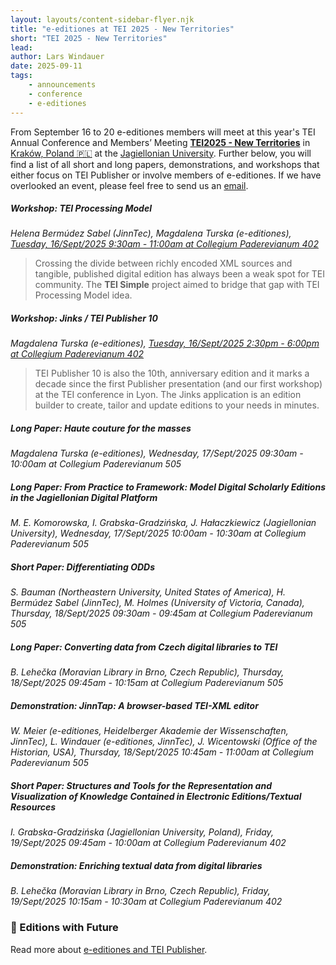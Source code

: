 ```yaml
---
layout: layouts/content-sidebar-flyer.njk
title: "e-editiones at TEI 2025 - New Territories"
short: "TEI 2025 - New Territories"
lead: 
author: Lars Windauer
date: 2025-09-11
tags:
    - announcements
    - conference
    - e-editiones
--- 
```


From September 16 to 20 e-editiones members will meet at this year's TEI Annual Conference and Members’ Meeting [**TEI2025 - New Territories**](https://tei2025.confer.uj.edu.pl/) in [Kraków, Poland 🇵🇱](https://www.openstreetmap.org/relation/2768922) at the [Jagiellonian University](https://www.uj.edu.pl/). Further below, you will find a list of all short and long papers, demonstrations, and workshops that either focus on TEI Publisher or involve members of e-editiones. If we have overlooked an event, please feel free to send us an [email](mailto:info@e-editiones.org).

##### Workshop: TEI Processing Model
*Helena Bermúdez Sabel (JinnTec), Magdalena Turska (e-editiones), [Tuesday, 16/Sept/2025 9:30am - 11:00am at Collegium Paderevianum 402](https://www.conftool.pro/tei2025/index.php?page=browseSessions&print=embed&form_session=32&presentations=show)*
  
> Crossing the divide between richly encoded XML sources and tangible, published digital edition has always been a weak spot for TEI community. The **TEI Simple** project aimed to bridge that gap with TEI Processing Model idea. 

##### Workshop: Jinks / TEI Publisher 10
*Magdalena Turska (e-editiones), [Tuesday, 16/Sept/2025 2:30pm - 6:00pm at Collegium Paderevianum 402](https://www.conftool.pro/tei2025/index.php?page=browseSessions&print=embed&form_session=33&presentations=show)*
  
> TEI Publisher 10 is also the 10th, anniversary edition and it marks a decade since the first Publisher presentation (and our first workshop) at the TEI conference in Lyon. The Jinks application is an edition builder to create, tailor and update editions to your needs in minutes.

##### Long Paper: Haute couture for the masses
*Magdalena Turska (e-editiones), Wednesday, 17/Sept/2025 09:30am - 10:00am at Collegium Paderevianum 505*

##### Long Paper: From Practice to Framework: Model Digital Scholarly Editions in the Jagiellonian Digital Platform

*M. E. Komorowska, I. Grabska-Gradzińska, J. Hałaczkiewicz (Jagiellonian University), Wednesday, 17/Sept/2025 10:00am - 10:30am at Collegium Paderevianum 505*

##### Short Paper: Differentiating ODDs

*S. Bauman (Northeastern University, United States of America), H. Bermúdez Sabel (JinnTec), M. Holmes (University of Victoria, Canada), Thursday, 18/Sept/2025 09:30am - 09:45am at Collegium Paderevianum 505*


##### Long Paper: Converting data from Czech digital libraries to TEI

*B. Lehečka (Moravian Library in Brno, Czech Republic), Thursday, 18/Sept/2025 09:45am - 10:15am at Collegium Paderevianum 505*

##### Demonstration: JinnTap: A browser-based TEI-XML editor
*W. Meier (e-editiones, Heidelberger Akademie der Wissenschaften, JinnTec), L. Windauer (e-editiones, JinnTec), J. Wicentowski (Office of the Historian, USA), Thursday, 18/Sept/2025 10:45am - 11:00am at Collegium Paderevianum 505*

##### Short Paper: Structures and Tools for the Representation and Visualization of Knowledge Contained in Electronic Editions/Textual Resources

*I. Grabska-Gradzińska (Jagiellonian University, Poland), Friday, 19/Sept/2025 09:45am - 10:00am at Collegium Paderevianum 402*

##### Demonstration: Enriching textual data from digital libraries
*B. Lehečka (Moravian Library in Brno, Czech Republic), Friday, 19/Sept/2025 10:15am - 10:30am at Collegium Paderevianum 402*

### 📓 Editions with Future 
Read more about [e-editiones and TEI Publisher](/join).
